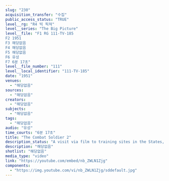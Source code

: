 ```yaml
---
slug: "230"
acquisition_transfer: "수집"
public_access_status: "TRUE"
level__rg: "R4 빅 픽쳐"
level__series: "The Big Picture"
level__file: "F1 RG 111-TV-185
F2 1951
F3 해당없음
F4 해당없음
F5 해당없음
F6 유성
F7 6분 17초"
level__file_number: "111"
level__local_identifier: "111-TV-185"
date: "1951"
venues: 
  - "해당없음"
sources: 
  - "해당없음"
creators: 
  - "해당없음"
subjects: 
  - "해당없음"
tags: 
  - "해당없음"
audio: "유성"
time_courts: "6분 17초"
title: "The Combat Soldier 2"
description_status: "A visit via film to training sites in the States, in Europe and Alaska to document the up-to-the-moment training of today's soldier."
description: "해당없음"
shotlist: "해당없음"
media_type: "video"
link: "https://youtube.com/embed/nb_ZWLN1Zjg"
components: 
  - "https://img.youtube.com/vi/nb_ZWLN1Zjg/sddefault.jpg"
---
```

